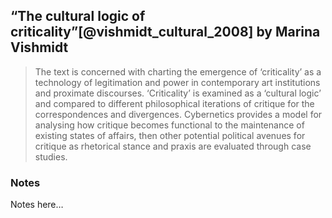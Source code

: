 ## “The cultural logic of criticality”[@vishmidt_cultural_2008] by Marina Vishmidt

> The text is concerned with charting the emergence of ‘criticality’ as a technology of legitimation and power in contemporary art institutions and proximate discourses. ‘Criticality’ is examined as a ‘cultural logic’ and compared to different philosophical iterations of critique for the correspondences and divergences. Cybernetics provides a model for analysing how critique becomes functional to the maintenance of existing states of affairs, then other potential political avenues for critique as rhetorical stance and praxis are evaluated through case studies.

### Notes
Notes here…
